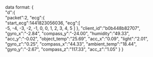 
data format:
{  
   "d":{  
      "packet":2,
      "ecg":{  
         "start_ecg":1441823056036,
         "ecg":[  
            -5,
            -4,
            -3,
            -2,
            -1,
            0,
            0,
            1,
            2,
            3,
            4,
            5
         ]
      },
      "client_id":"b0b448b82707",
      "gyro_x":"-2.84",
      "compass_y":"-24.00",
      "humidity":"49.33",
      "acc_y":"-0.02",
      "object_temp":"25.69",
      "acc_x":"0.09",
      "light":"2.01",
      "gyro_z":"0.25",
      "compass_x":"44.33",
      "ambient_temp":"18.44",
      "gyro_y":"-2.67",
      "compass_z":"117.33",
      "acc_z":"1.05"
   }
}
